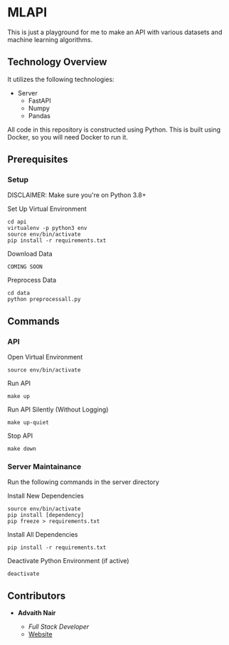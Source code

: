 # MLAPI

This is just a playground for me to make an API with various datasets and machine learning algorithms.

## Technology Overview

It utilizes the following technologies:

-   Server
    -   FastAPI
    -   Numpy
    -   Pandas

All code in this repository is constructed using Python. This is built using Docker, so you will need Docker to run it.

## Prerequisites

### Setup

DISCLAIMER: Make sure you're on Python 3.8+

Set Up Virtual Environment

```
cd api
virtualenv -p python3 env
source env/bin/activate
pip install -r requirements.txt
```

Download Data

`COMING SOON`

Preprocess Data

```
cd data
python preprocessall.py
```

## Commands

### API

Open Virtual Environment

```
source env/bin/activate
```

Run API

```
make up
```

Run API Silently (Without Logging)

```
make up-quiet
```

Stop API

```
make down
```

### Server Maintainance

Run the following commands in the server directory

Install New Dependencies

```
source env/bin/activate
pip install [dependency]
pip freeze > requirements.txt
```

Install All Dependencies

```
pip install -r requirements.txt
```

Deactivate Python Environment (if active)

```
deactivate
```

## Contributors

-   **Advaith Nair**

    -   _Full Stack Developer_
    -   [Website](https://advaithnair.com)

